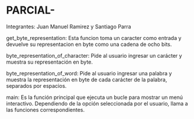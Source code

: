 # PARCIAL-
Integrantes: Juan Manuel Ramirez y Santiago Parra 

get_byte_representation: Esta funcion toma un caracter como entrada y devuelve su representacion en byte como una cadena de ocho bits.

byte_representation_of_character: Pide al usuario ingresar un carácter y muestra su representación en byte.

byte_representation_of_word: Pide al usuario ingresar una palabra y muestra la representación en byte de cada carácter de la palabra, separados por espacios.

main: Es la función principal que ejecuta un bucle para mostrar un menú interactivo. Dependiendo de la opción seleccionada por el usuario, llama a las funciones correspondientes.
